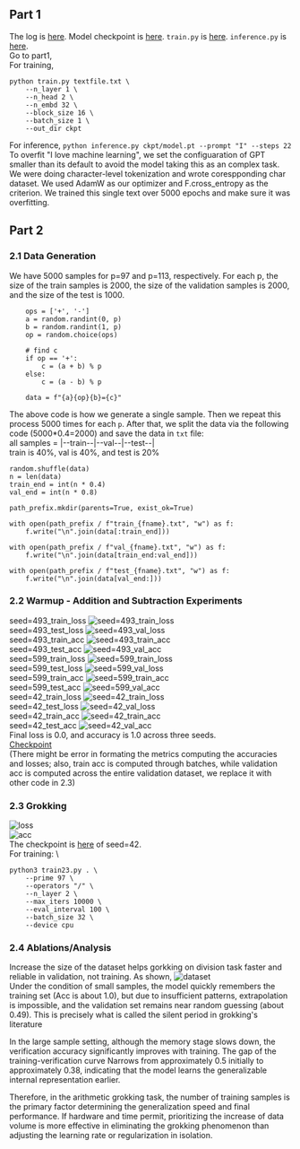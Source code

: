 ## Part 1
The log is [here](/handin/part1_log.txt). Model checkpoint is [here](/part1). `train.py` is [here](/part1). `inference.py` is [here](/part1). \
Go to part1, \
For training,
```
python train.py textfile.txt \
    --n_layer 1 \
    --n_head 2 \
    --n_embd 32 \
    --block_size 16 \
    --batch_size 1 \
    --out_dir ckpt
```

For inference, `python inference.py ckpt/model.pt --prompt "I" --steps 22` \
To overfit "I love machine learning", we set the configuaration of GPT smaller than its default to avoid the model taking this as an complex task. We were doing character-level tokenization and wrote corespponding char dataset. We used AdamW as our optimizer and F.cross_entropy as the criterion. We trained this single text over 5000 epochs and make sure it was overfitting.

## Part 2
### 2.1 Data Generation
We have 5000 samples for p=97 and p=113, respectively. For each p, the size of the train samples is 2000, the size of the validation samples is 2000, and the size of the test is 1000. 

```
    ops = ['+', '-']
    a = random.randint(0, p)
    b = random.randint(1, p)
    op = random.choice(ops)

    # find c
    if op == '+':
        c = (a + b) % p
    else:
        c = (a - b) % p

    data = f"{a}{op}{b}={c}"
```
The above code is how we generate a single sample. Then we repeat this process 5000 times for each `p`.
After that, we split the data via the following code (5000*0.4=2000) and save the data in `txt` file: \
all samples = |--train--|--val--|--test--| \
train is 40%, val is 40%, and test is 20%
```
random.shuffle(data)
n = len(data)
train_end = int(n * 0.4)
val_end = int(n * 0.8)

path_prefix.mkdir(parents=True, exist_ok=True)

with open(path_prefix / f"train_{fname}.txt", "w") as f:
    f.write("\n".join(data[:train_end]))

with open(path_prefix / f"val_{fname}.txt", "w") as f:
    f.write("\n".join(data[train_end:val_end]))

with open(path_prefix / f"test_{fname}.txt", "w") as f:
    f.write("\n".join(data[val_end:]))
```

### 2.2 Warmup - Addition and Subtraction Experiments
seed=493_train_loss
![seed=493_train_loss](493_all_train_loss.png) \
seed=493_test_loss
![seed=493_val_loss](493_all_val_loss.png) \
seed=493_train_acc
![seed=493_train_acc](493_all_train_acc.png) \
seed=493_test_acc
![seed=493_val_acc](493_all_val_acc.png) \
seed=599_train_loss
![seed=599_train_loss](599_all_train_loss.png) \
seed=599_test_loss
![seed=599_val_loss](599_all_val_loss.png) \
seed=599_train_acc
![seed=599_train_acc](599_all_train_acc.png) \
seed=599_test_acc
![seed=599_val_acc](599_all_val_acc.png) \
seed=42_train_loss
![seed=42_train_loss](42_all_train_loss.png) \
seed=42_test_loss
![seed=42_val_loss](42_all_val_loss.png) \
seed=42_train_acc
![seed=42_train_acc](42_all_train_acc.png) \
seed=42_test_acc
![seed=42_val_acc](42_all_val_acc.png) \
Final loss is 0.0, and accuracy is 1.0 across three seeds. \
[Checkpoint](/models/mod_checkpoints_warmup/model) \
(There might be error in formating the metrics computing the accuracies and losses; also, train acc is computed through batches, while validation acc is computed across the entire validation dataset, we replace it with other code in 2.3)

### 2.3 Grokking
![loss](lossd23.png) \
![acc](accd23.png) \
The checkpoint is [here](/part2/ckpt_task22/) of seed=42. \
For training: \
```
python3 train23.py . \
    --prime 97 \
    --operators "/" \
    --n_layer 2 \
    --max_iters 10000 \
    --eval_interval 100 \
    --batch_size 32 \
    --device cpu
```

### 2.4 Ablations/Analysis
Increase the size of the dataset helps gorkking on division task faster and reliable in validation, not training. As shown,
![dataset](largedataset.png) \
Under the condition of small samples, the model quickly remembers the training set (Acc is about 1.0), but due to insufficient patterns, extrapolation is impossible, and the validation set remains near random guessing (about 0.49). This is precisely what is called the silent period in grokking's literature

In the large sample setting, although the memory stage slows down, the verification accuracy significantly improves with training. The gap of the training-verification curve Narrows from approximately 0.5 initially to approximately 0.38, indicating that the model learns the generalizable internal representation earlier.

Therefore, in the arithmetic grokking task, the number of training samples is the primary factor determining the generalization speed and final performance. If hardware and time permit, prioritizing the increase of data volume is more effective in eliminating the grokking phenomenon than adjusting the learning rate or regularization in isolation.

